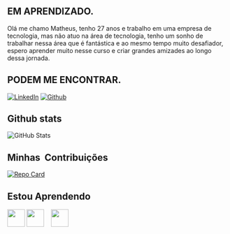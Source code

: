 ## EM APRENDIZADO.

Olá me chamo Matheus, tenho 27 anos e trabalho em uma empresa de tecnologia, mas não atuo na área de tecnologia, tenho um sonho de trabalhar nessa área que é fantástica e ao mesmo tempo muito desafiador, espero aprender muito nesse curso e criar grandes amizades ao longo dessa jornada. 

## PODEM ME ENCONTRAR. 

[![LinkedIn](https://img.shields.io/badge/LinkedIn-0077B5?style=for-the-badge&logo=linkedin&logoColor=white)](https://www.linkedin.com/in/matheus-silva-7b06241ab?utm_source=share&utm_campaign=share_via&utm_content=profile&utm_medium=ios_app)
[![Github](https://img.shields.io/badge/Github-000?style=for-the-badge&logo=Github&logoColor=fffff)](https://github.com/matheussilva-dot)

## Github stats
![GitHub Stats](https://github-readme-stats.vercel.app/api?username=Matheus&theme=transparent&bg_color=122&border_color=40A5DC&show_icons=true&icon_color=50A5DC&title_color=E94D5F&text_color=EEB)

## Minhas  Contribuições
[![Repo Card](https://github-readme-stats.vercel.app/api/pin/?username=Matheus&repo=dio-lab-open-source&bg_color=122&border_color=30A3DC&show_icons=true&icon_color=50A5DC&title_color=E94D5F&text_color=EEB)](https://github.com/matheussilva-dot/dio-lab-open-source)

## Estou Aprendendo
<img loading="lazy" src="https://cdn.jsdelivr.net/gh/devicons/devicon/icons/git/git-original.svg" width="40" height="40"/>
<img loading="lazy" src="https://cdn.jsdelivr.net/gh/devicons/devicon/icons/linux/linux-original.svg" width="40" height="40"/>
   <img loading="lazy" src="https://cdn.jsdelivr.net/gh/devicons/devicon/icons/python/python-original.svg" width="40" height="40"/>
